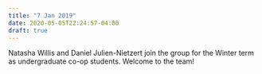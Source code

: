 ```yaml
---
title: "7 Jan 2019"
date: 2020-05-05T22:24:57-04:00
draft: true
---
```


Natasha Willis and Daniel Julien-Nietzert join the group for the Winter term as undergraduate co-op students. Welcome to the team!
